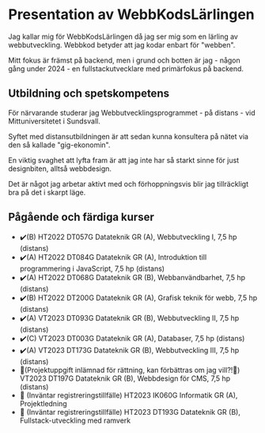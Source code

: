 # Presentation av WebbKodsLärlingen

Jag kallar mig för WebbKodsLärlingen då jag ser mig som en lärling av webbutveckling. Webbkod betyder att jag kodar enbart för "webben".

Mitt fokus är främst på backend, men i grund och botten är jag - någon gång under 2024 - en fullstackutvecklare med primärfokus på backend.

## Utbildning och spetskompetens
För närvarande studerar jag Webbutvecklingsprogrammet - på distans - vid Mittuniversitetet i Sundsvall. 

Syftet med distansutbildningen är att sedan kunna konsultera på nätet via den så kallade "gig-ekonomin".

En viktig svaghet att lyfta fram är att jag inte har så starkt sinne för just designbiten, alltså webbdesign.

Det är något jag arbetar aktivt med och förhoppningsvis blir jag tillräckligt bra på det i skarpt läge.

## Pågående och färdiga kurser
- ✔️(B) HT2022 DT057G Datateknik GR (A), Webbutveckling I, 7,5 hp (distans)
- ✔️(A) HT2022 DT084G Datateknik GR (A), Introduktion till programmering i JavaScript, 7,5 hp (distans)
- ✔️(A) HT2022 DT068G Datateknik GR (B), Webbanvändbarhet, 7,5 hp (distans)
- ✔️(B) HT2022 DT200G Datateknik GR (A), Grafisk teknik för webb, 7,5 hp (distans)
- ✔️(A) VT2023 DT093G Datateknik GR (B), Webbutveckling II, 7,5 hp (distans)
- ✔️(C) VT2023 DT003G Datateknik GR (A), Databaser, 7,5 hp (distans)
- ✔️(A) VT2023 DT173G Datateknik GR (B), Webbutveckling III, 7,5 hp (distans)
- 🚧(Projektuppgift inlämnad för rättning, kan förbättras om jag vill?!🤔) VT2023 DT197G Datateknik GR (B), Webbdesign för CMS, 7,5 hp (distans)
- 🚧 (Inväntar registreringstillfälle) HT2023 IK060G Informatik GR (A), Projektledning
- 🚧 (Inväntar registreringstillfälle) HT2023 DT193G Datateknik GR (B), Fullstack-utveckling med ramverk

<!--
**WebbkodsLarlingen/WebbkodsLarlingen** is a ✨ _special_ ✨ repository because its `README.md` (this file) appears on your GitHub profile.

Here are some ideas to get you started:

- 🔭 I’m currently working on ...
- 🌱 I’m currently learning ...
- 👯 I’m looking to collaborate on ...
- 🤔 I’m looking for help with ...
- 💬 Ask me about ...
- 📫 How to reach me: ...
- 😄 Pronouns: ...
- ⚡ Fun fact: ...
-->
